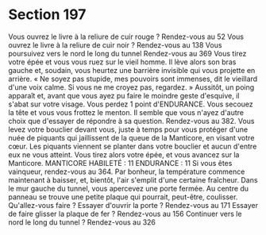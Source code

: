 # Section 197

Vous ouvrez le livre à la reliure de cuir rouge ?
Rendez-vous au 52
Vous ouvrez le livre à la reliure de cuir noir ?
Rendez-vous au 138
Vous poursuivez vers le nord le long du tunnel
Rendez-vous au 369
Vous tirez votre épée et vous vous ruez sur le vieil homme. Il lève alors son bras gauche
et, soudain, vous heurtez une barrière invisible qui vous projette en arrière. « Ne soyez
pas stupide, mes pouvoirs sont immenses, dit le vieillard d'une voix calme. Si vous ne me
croyez pas, regardez. » Aussitôt, un poing apparaît et, avant que vous ayez pu faire le
moindre geste d'esquive, il s'abat sur votre visage. Vous perdez 1 point d'ENDURANCE. Vous
secouez la tête et vous vous frottez le menton. Il semble que vous n'ayez d'autre choix
que d'essayer de répondre à sa question. Rendez-vous au 382.
Vous levez votre bouclier devant vous, juste à temps pour vous protéger d'une nuée de
piquants qui jaillissent de la queue de la Manticore, en visant votre cœur. Les piquants
viennent se planter dans votre bouclier et aucun d'entre eux ne vous atteint. Vous tirez
alors votre épée, et vous avancez sur la Manticore.
MANTICORE
HABILETÉ : 11 ENDURANCE : 11
Si vous êtes vainqueur, rendez-vous au 364.
Par bonheur, la température commence maintenant à baisser, et, bientôt, l'air s'emplit
d'une certaine fraîcheur. Dans le mur gauche du tunnel, vous apercevez une porte fermée.
Au centre du panneau se trouve une petite plaque qui pourrait, peut-être, coulisser.
Qu'allez-vous faire ?
Essayer d'ouvrir la porte ?
Rendez-vous au 171
Essayer de faire glisser la plaque de fer ?
Rendez-vous au 156
Continuer vers le nord le long du tunnel ?
Rendez-vous au 326